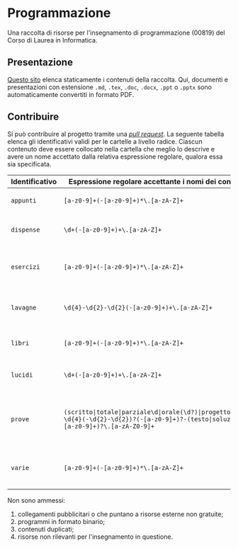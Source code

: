 # Programmazione 

Una raccolta di risorse per l'insegnamento di programmazione (00819) del Corso di
Laurea in Informatica.

## Presentazione

[Questo sito](https://csunibo.github.io/programmazione) elenca staticamente
i contenuti della raccolta. Qui, documenti e presentazioni con estensione
`.md`, `.tex`, `.doc`, `.docx`, `.ppt` o `.pptx` sono automaticamente
convertiti in formato PDF.

## Contribuire

Si può contribuire al progetto tramite una [_pull request_](https://docs.github.com/en/enterprise-server@3.1/pull-requests).
La seguente tabella elenca gli identificativi validi per le cartelle a livello
radice. Ciascun contenuto deve essere collocato nella cartella che meglio lo
descrive e avere un nome accettato dalla relativa espressione regolare, qualora
essa sia specificata.

Identificativo | Espressione regolare accettante i nomi dei contenuti | Esempi
-------------- | ---------------------------------------------------- | ------
`appunti` | `[a-z0-9]+(-[a-z0-9]+)*\.[a-zA-Z]+` | `notion-di-mario-modulo2.link`, `glossario.tex`
`dispense` | `\d+(-[a-z0-9]+)+\.[a-zA-Z]+` | `00-introduzione.pdf`, `01-fondamenti-del-calcolo.txt`
`esercizi` | `[a-z0-9]+(-[a-z0-9]+)*\.[a-zA-Z]+` | `eserciziario-del-tutor.pdf`, `esercitazione-2022-05-10.tex`, `esercizio-1-12.c`
`lavagne` | `\d{4}-\d{2}-\d{2}(-[a-z0-9]+)+\.[a-zA-Z]+` | `2022-02-21-presentazione.pdf`, `2022-02-22-modelli-di-calcolo.png`
`libri` | `[a-z0-9]+(-[a-z0-9]+)*\.[a-zA-Z]+` | `fioresi-morigi-introduzione-all-algebra-lineare.pdf`
`lucidi` | `\d+(-[a-z0-9]+)+\.[a-zA-Z]+` | `00-introduzione.pptx`, `01-fondamenti-del-calcolo.pdf`
`prove`| `(scritto\|totale\|parziale\d\|orale(\d?)\|progetto(\d?))-\d{4}(-\d{2}-\d{2})?(-[a-z0-9]+)?-(testo\|soluzione)(-[a-z0-9]+)?\.[a-zA-Z0-9]+` | `parziale2-testo-2022-05-24-b.pdf`, `totale-soluzione-2022-05-31-incompleto.pdf`, `orale-testo-2022-06-08.md`
`varie` | `[a-z0-9]+(-[a-z0-9]+)*\.[a-zA-Z]+` | `calcolatore-in-rete.link`, `utile-contenitore-docker.link`, `veloce-script.sh`

Non sono ammessi:
1. collegamenti pubblicitari o che puntano a risorse esterne non gratuite;
1. programmi in formato binario;
1. contenuti duplicati;
1. risorse non rilevanti per l'insegnamento in questione.
